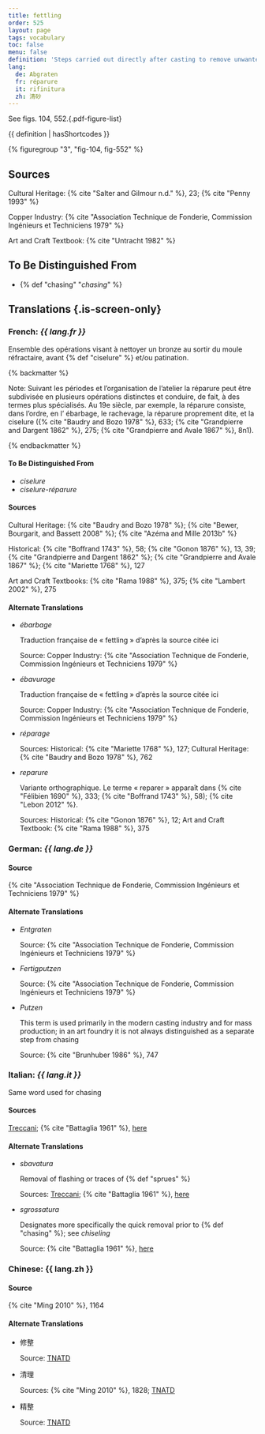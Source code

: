 ```yaml
---
title: fettling
order: 525
layout: page
tags: vocabulary
toc: false
menu: false
definition: 'Steps carried out directly after casting to remove unwanted features, including oxidized metal, {% def "sprues" %}, {% def "core pins" %}, {% def "flashing" %}, etc. Fettling may entail the use of power tools and/or hand tools such as saws, chisels, hammers, coarse files, and abrasives.'
lang:
  de: Abgraten
  fr: réparure
  it: rifinitura
  zh: 清砂
---
```


See figs. 104, 552.{.pdf-figure-list}

{{ definition | hasShortcodes }}

{% figuregroup "3", "fig-104, fig-552" %}

## Sources

Cultural Heritage: {% cite "Salter and Gilmour n.d." %}, 23; {% cite "Penny 1993" %}

Copper Industry: {% cite "Association Technique de Fonderie, Commission Ingénieurs et Techniciens 1979" %}

Art and Craft Textbook: {% cite "Untracht 1982" %}

## To Be Distinguished From

- {% def "chasing" "*chasing*" %}

## Translations {.is-screen-only}

<div class="accordion">

### **French**: *{{ lang.fr }}*

Ensemble des opérations visant à nettoyer un bronze au sortir du moule réfractaire, avant {% def "ciselure" %} et/ou patination.

{% backmatter %}

Note: Suivant les périodes et l’organisation de l’atelier la réparure peut être subdivisée en plusieurs opérations distinctes et conduire, de fait, à des termes plus spécialisés. Au 19e siècle, par exemple, la réparure consiste, dans l’ordre, en l’ ébarbage, le rachevage, la réparure proprement dite, et la ciselure ({% cite "Baudry and Bozo 1978" %}, 633; {% cite "Grandpierre and Dargent 1862" %}, 275; {% cite "Grandpierre and Avale 1867" %}, 8n1).

{% endbackmatter %}

#### To Be Distinguished From

- *ciselure*
- *ciselure-réparure*

#### Sources

Cultural Heritage: {% cite "Baudry and Bozo 1978" %}; {% cite "Bewer, Bourgarit, and Bassett 2008" %}; {% cite "Azéma and Mille 2013b" %}

Historical: {% cite "Boffrand 1743" %}, 58; {% cite "Gonon 1876" %}, 13, 39; {% cite "Grandpierre and Dargent 1862" %}; {% cite "Grandpierre and Avale 1867" %}; {% cite "Mariette 1768" %}, 127

Art and Craft Textbooks: {% cite "Rama 1988" %}, 375; {% cite "Lambert 2002" %}, 275

#### Alternate Translations

- *ébarbage*

    Traduction française de « fettling » d’après la source citée ici

    Source: Copper Industry: {% cite "Association Technique de Fonderie, Commission Ingénieurs et Techniciens 1979" %}

- *ébavurage*

    Traduction française de « fettling » d’après la source citée ici

    Source: Copper Industry: {% cite "Association Technique de Fonderie, Commission Ingénieurs et Techniciens 1979" %}

- *réparage*

    Sources: Historical: {% cite "Mariette 1768" %}, 127; Cultural Heritage: {% cite "Baudry and Bozo 1978" %}, 762

- *reparure*

    Variante orthographique. Le terme « reparer » apparaît dans {% cite "Félibien 1690" %}, 333; {% cite "Boffrand 1743" %}, 58); {% cite "Lebon 2012" %}.

    Sources: Historical: {% cite "Gonon 1876" %}, 12; Art and Craft Textbook: {% cite "Rama 1988" %}, 375

### **German**: *{{ lang.de }}*

#### Source

{% cite "Association Technique de Fonderie, Commission Ingénieurs et Techniciens 1979" %}

#### Alternate Translations

- *Entgraten*

    Source: {% cite "Association Technique de Fonderie, Commission Ingénieurs et Techniciens 1979" %}

- *Fertigputzen*

    Source: {% cite "Association Technique de Fonderie, Commission Ingénieurs et Techniciens 1979" %}

- *Putzen*

    This term is used primarily in the modern casting industry and for mass production; in an art foundry it is not always distinguished as a separate step from chasing

    Source: {% cite "Brunhuber 1986" %}, 747

### **Italian**: *{{ lang.it }}*

Same word used for chasing

#### Sources

[Treccani](https://www.treccani.it/enciclopedia/fusione_%28Enciclopedia-Italiana%29/); {% cite "Battaglia 1961" %}, [here](http://www.gdli.it/pdf_viewer/Scripts/pdf.js/web/viewer.asp?file=/PDF/GDLI16/GDLI_16_ocr_264.pdf&parola=rifinitura)

#### Alternate Translations

- *sbavatura*

    Removal of flashing or traces of {% def "sprues" %}

    Sources: [Treccani](http://www.treccani.it/vocabolario/sbavatura1/); {% cite "Battaglia 1961" %}, [here](http://www.gdli.it/pdf_viewer/Scripts/pdf.js/web/viewer.asp?file=/PDF/GDLI17/GDLI_17_ocr_671.pdf&parola=sbavatura)

- *sgrossatura*

    Designates more specifically the quick removal prior to {% def "chasing" %}; see *chiseling*

    Source: {% cite "Battaglia 1961" %}, [here](http://www.gdli.it/pdf_viewer/Scripts/pdf.js/web/viewer.asp?file=/PDF/GDLI10/GDLI_10_ocr_700.pdf&parola=sgrossatura)

### **Chinese**: {{ lang.zh }}

#### Source

{% cite "Ming 2010" %}, 1164

#### Alternate Translations

- 修整

    Source: [TNATD](https://terms.naer.edu.tw/detail/634620/?index=3)

- 清理

    Sources: {% cite "Ming 2010" %}, 1828; [TNATD](https://terms.naer.edu.tw/detail/627107/?index=2)

- 精整

    Source: [TNATD](https://terms.naer.edu.tw/detail/14194174/?index=5)

</div>
